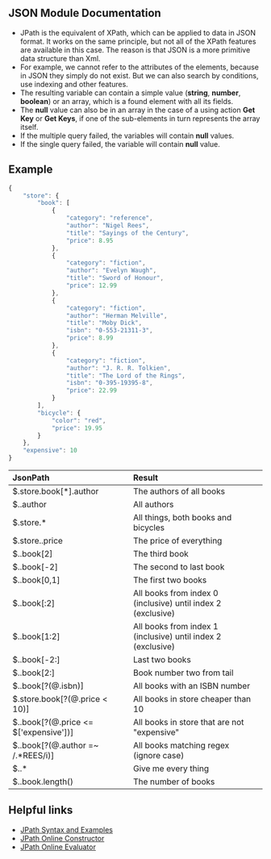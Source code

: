 ## JSON Module Documentation

- JPath is the equivalent of XPath, which can be applied to data in JSON format. It works on the same principle, but not all of the XPath features are available in this case. The reason is that JSON is a more primitive data structure than Xml.
- For example, we cannot refer to the attributes of the elements, because in JSON they simply do not exist. But we can also search by conditions, use indexing and other features.
- The resulting variable can contain a simple value (**string**, **number**, **boolean**) or an array, which is a found element with all its fields.
- The **null** value can also be in an array in the case of a using action **Get Key** or **Get Keys**, if one of the sub-elements in turn represents the array itself.
- If the multiple query failed, the variables will contain **null** values.
- If the single query failed, the variable will contain **null** value.

## Example

```javascript
{
    "store": {
        "book": [
            {
                "category": "reference",
                "author": "Nigel Rees",
                "title": "Sayings of the Century",
                "price": 8.95
            },
            {
                "category": "fiction",
                "author": "Evelyn Waugh",
                "title": "Sword of Honour",
                "price": 12.99
            },
            {
                "category": "fiction",
                "author": "Herman Melville",
                "title": "Moby Dick",
                "isbn": "0-553-21311-3",
                "price": 8.99
            },
            {
                "category": "fiction",
                "author": "J. R. R. Tolkien",
                "title": "The Lord of the Rings",
                "isbn": "0-395-19395-8",
                "price": 22.99
            }
        ],
        "bicycle": {
            "color": "red",
            "price": 19.95
        }
    },
    "expensive": 10
}
```

| JsonPath | Result |
| :------- | :----- |
| $.store.book[*].author                | The authors of all books                                     |
| $..author                             | All authors                                                  |
| $.store.*                             | All things, both books and bicycles                          |
| $.store..price                        | The price of everything                                      |
| $..book[2]                            | The third book                                               |
| $..book[-2]                           | The second to last book                                      |
| $..book[0,1]                          | The first two books                                          |
| $..book[:2]                           | All books from index 0 (inclusive) until index 2 (exclusive) |
| $..book[1:2]                          | All books from index 1 (inclusive) until index 2 (exclusive) |
| $..book[-2:]                          | Last two books                                               |
| $..book[2:]                           | Book number two from tail                                    |
| $..book[?(@.isbn)]                    | All books with an ISBN number                                |
| $.store.book[?(@.price < 10)]         | All books in store cheaper than 10                           |
| $..book[?(@.price <= $['expensive'])] | All books in store that are not "expensive"                  |
| $..book[?(@.author =~ /.*REES/i)]     | All books matching regex (ignore case)                       |
| $..*                                  | Give me every thing                                          |
| $..book.length()                      | The number of books                                          |

## Helpful links

- [JPath Syntax and Examples](https://goessner.net/articles/JsonPath/)
- [JPath Online Constructor](http://jsonpathfinder.com/) 
- [JPath Online Evaluator](http://jsonpath.com/)
